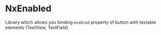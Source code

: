 # NxEnabled
Library which allows you binding `enabled` property of button with textable elements (TextView, TextField)
